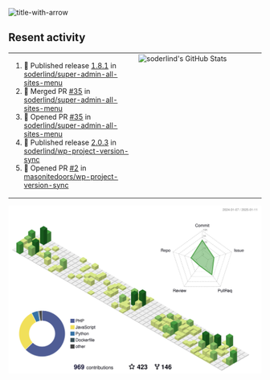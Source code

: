 
![title-with-arrow](https://github.com/soderlind/soderlind/assets/1649452/0f685042-97c3-46ba-b290-804d07f05370)



## Resent activity

<table width="100%" border="0"><tr><td width="49%">

<!--START_SECTION:activity-->
1. 🚀 Published release [1.8.1](https://github.com/soderlind/super-admin-all-sites-menu/releases/tag/1.8.1) in [soderlind/super-admin-all-sites-menu](https://github.com/soderlind/super-admin-all-sites-menu)
2. 🎉 Merged PR [#35](https://github.com/soderlind/super-admin-all-sites-menu/pull/35) in [soderlind/super-admin-all-sites-menu](https://github.com/soderlind/super-admin-all-sites-menu)
3. 💪 Opened PR [#35](https://github.com/soderlind/super-admin-all-sites-menu/pull/35) in [soderlind/super-admin-all-sites-menu](https://github.com/soderlind/super-admin-all-sites-menu)
4. 🚀 Published release [2.0.3](https://github.com/soderlind/wp-project-version-sync/releases/tag/2.0.3) in [soderlind/wp-project-version-sync](https://github.com/soderlind/wp-project-version-sync)
5. 💪 Opened PR [#2](https://github.com/masonitedoors/wp-project-version-sync/pull/2) in [masonitedoors/wp-project-version-sync](https://github.com/masonitedoors/wp-project-version-sync)
<!--END_SECTION:activity-->
  </td>
<td width="49%" valign="top">
     <img  alt="soderlind's GitHub Stats" src="https://awesome-github-stats.azurewebsites.net/user-stats/soderlind?cardType=octocat&theme=github&preferLogin=false&Title=FFFFFF&Border=FFFFFF" />
</td></tr></table>


![](./profile-3d-contrib/profile-green-animate.svg)


